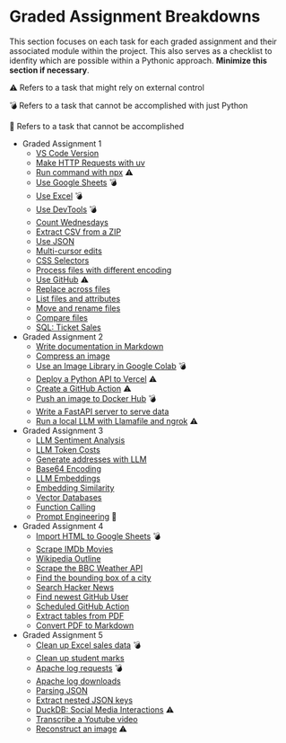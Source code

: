 
# Graded Assignment Breakdowns

This section focuses on each task for each graded assignment and their associated module within the project. This also serves as a checklist to idenfity which are possible within a Pythonic approach. __Minimize this section if necessary__.

⚠️ Refers to a task that might rely on external control

💣 Refers to a task that cannot be accomplished with just Python

🚫 Refers to a task that cannot be accomplished

- Graded Assignment 1
  - [VS Code Version](./vscode_info.py) 
  - [Make HTTP Requests with uv](./uv_requests.py) 
  - [Run command with npx](./npx_prettier.py) ⚠️
  - [Use Google Sheets](./google_sheets.py) 💣
  - [Use Excel](./excel.py) 💣
  - [Use DevTools](./chrome_devtools.py) 💣
  - [Count Wednesdays](./counting_days.py) 
  - [Extract CSV from a ZIP](./zipfile_extract.py)
  - [Use JSON](./sort_json_values.py)
  - [Multi-cursor edits](./json_cleanup.py)
  - [CSS Selectors](./css_selectors.py)
  - [Process files with different encoding](./process_encoding.py)
  - [Use GitHub](./github_email.py) ⚠️
  - [Replace across files](./replace_across.py) 
  - [List files and attributes](./sort_filter_file_attributes.py)
  - [Move and rename files](./move_rename.py)
  - [Compare files](./compare_files.py) 
  - [SQL: Ticket Sales](./ticket_sales.py) 
- Graded Assignment 2
  - [Write documentation in Markdown](./create_markdown.py) 
  - [Compress an image](./compress_image.py) 
  - [Use an Image Library in Google Colab](./image_colab.py) 💣
  - [Deploy a Python API to Vercel](./vercel_api.py) ⚠️
  - [Create a GitHub Action](./github_action.py) ⚠️
  - [Push an image to Docker Hub](./docker_hub.py) 💣
  - [Write a FastAPI server to serve data](./fastapi_server.py) 
  - [Run a local LLM with Llamafile and ngrok](./local_llm.py) ⚠️
- Graded Assignment 3
  - [LLM Sentiment Analysis](./sentiment_analysis.py)
  - [LLM Token Costs](./token_costs.py)
  - [Generate addresses with LLM](./generate_addresses.py)
  - [Base64 Encoding](./base64_encoding.py)
  - [LLM Embeddings](./llm_embeddings.py)
  - [Embedding Similarity](./cosine_similarity.py)
  - [Vector Databases](./vector_databses.py)
  - [Function Calling](./function_calling.py)
  - [Prompt Engineering](./prompt_engineering.py) 🚫
- Graded Assignment 4
  - [Import HTML to Google Sheets](./html_google.py) 💣
  - [Scrape IMDb Movies](./imdb_movies.py)
  - [Wikipedia Outline](./wikiepedia_outline.py)
  - [Scrape the BBC Weather API](./bbc_weather.py)
  - [Find the bounding box of a city](./bounding_box.py)
  - [Search Hacker News](./hacker_news.py)
  - [Find newest GitHub User](./newest_github_user.py)
  - [Scheduled GitHub Action](./github_actions.py)
  - [Extract tables from PDF](./extract_tables.py)
  - [Convert PDF to Markdown](./pdf_to_markdown.py)
- Graded Assignment 5
  - [Clean up Excel sales data](./clean_sales.py) 💣
  - [Clean up student marks](./clean_student_marks.py)
  - [Apache log requests](./log_requests.py) 💣
  - [Apache log downloads](./log_request_downloads.py)
  - [Parsing JSON](./parse_json.py)
  - [Extract nested JSON keys](./extract_keys.py)
  - [DuckDB: Social Media Interactions](./duckdb_interactions.py) ⚠️
  - [Transcribe a Youtube video](./yt_transcribe.py) 
  - [Reconstruct an image](./jigsaw_image.py) ⚠️
